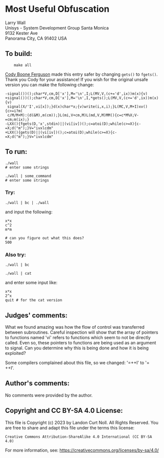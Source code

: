 # Most Useful Obfuscation

Larry Wall  
Unisys - System Development Group Santa Monica  
9132 Kester Ave  
Panorama City, CA  91402  USA  

## To build:

        make all

[Cody Boone Ferguson](/winners.html#Cody_Boone_Ferguson) made this entry safer
by changing `gets()` to `fgets()`. Thank you Cody for your assistance! If you
wish for the original unsafe version you can make the following change:

	-signal())();char*V,cm,D['x'],M='\n',I;L(MV,V,(c+='d',ix))m(x){v)
	+signal())();char*V,cm,D['x'],M='\n',I,*gets();L(MV,V,(c+='d',ix))m(x){v)
	 signal(X/'I',vi[x]);}d(x)char*x;{v)write(i,x,i);}L(MC,V,M+I)xv(){c>=i?m(
	 c/M/M+M):(d(&M),m(cm));}L(mi,V+cm,M)L(md,V,M)MM(){c=c*M%X;V-=cm;m(ix);}
	-LXX(){fgets(D,'x',stdin)||(vi[iv])();c=atoi(D);while(c>=X){c-=X;d("m");}V="ivxlcdm"
	+LXX(){gets(D)||(vi[iv])();c=atoi(D);while(c>=X){c-=X;d("m");}V="ivxlcdm"	

## To run:


	./wall
	# enter some strings

	./wall | some_command
	# enter some strings

### Try:

	./wall | bc | ./wall

and input the following:

	x*x
	c^2
	m*m

	# can you figure out what this does?
	500

### Also try:

	./wall | bc

	./wall | cat


and enter some input like:

	x*x
	2^x
	quit # for the cat version


## Judges' comments:


What we found amazing was how the flow of control was transferred
between subroutines.  Careful inspection will show that the array of
pointers to functions named 'vi' refers to functions which seem to not
be directly called.  Even so, these pointers to functions are being
used as an argument to signal.  Can you determine why this is being
done and how it is being exploited?

Some compilers complained about this file, so we changed: '=++I' to '= ++I'.


## Author's comments:

No comments were provided by the author.

## Copyright and CC BY-SA 4.0 License:

This file is Copyright (c) 2023 by Landon Curt Noll.  All Rights Reserved.
You are free to share and adapt this file under the terms this license:

    Creative Commons Attribution-ShareAlike 4.0 International (CC BY-SA 4.0)

For more information, see: https://creativecommons.org/licenses/by-sa/4.0/
